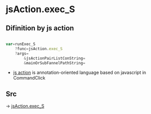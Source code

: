 # jsAction.exec_S

## Difinition by js action

```js.js

var=runExec_S
	?func=jsAction.exec_S
	?args=
		&jsActionPairListConString=
		&mainOrSubFannelPathString=
```

- [js action]() is annotation-oriented language based on javascript in CommandClick

## Src

-> [jsAction.exec_S](https://github.com/puutaro/CommandClick/blob/master/app/src/main/java/com/puutaro/commandclick/fragment_lib/terminal_fragment/js_interface/system/JsAction.kt#L42)


